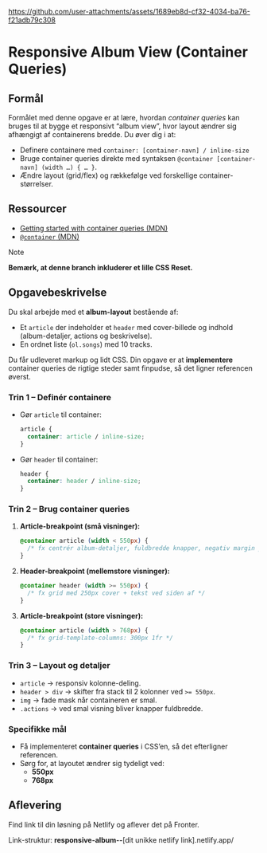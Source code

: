 https://github.com/user-attachments/assets/1689eb8d-cf32-4034-ba76-f21adb79c308

# **Responsive Album View (Container Queries)**

## Formål

Formålet med denne opgave er at lære, hvordan _container queries_ kan bruges til at bygge et responsivt “album view”, hvor layout ændrer sig afhængigt af containerens bredde. Du øver dig i at:

- Definere containere med `container: [container-navn] / inline-size`
- Bruge container queries direkte med syntaksen
  `@container [container-navn] (width …) { … }`.
- Ændre layout (grid/flex) og rækkefølge ved forskellige container-størrelser.

## Ressourcer

- [Getting started with container queries (MDN)](https://developer.mozilla.org/en-US/blog/getting-started-with-css-container-queries/)
- [`@container` (MDN)](https://developer.mozilla.org/en-US/docs/Web/CSS/@container)

> [!NOTE]  
> **Bemærk, at denne branch inkluderer et lille CSS Reset.**

## Opgavebeskrivelse

Du skal arbejde med et **album-layout** bestående af:

- Et `article` der indeholder et `header` med cover-billede og indhold (album-detaljer, actions og beskrivelse).
- En ordnet liste (`ol.songs`) med 10 tracks.

Du får udleveret markup og lidt CSS. Din opgave er at **implementere** container queries de rigtige steder samt finpudse, så det ligner referencen øverst.

### Trin 1 – Definér containere

- Gør `article` til container:
  ```css
  article {
    container: article / inline-size;
  }
  ```
- Gør `header` til container:
  ```css
  header {
    container: header / inline-size;
  }
  ```

### Trin 2 – Brug container queries

1. **Article-breakpoint (små visninger):**

   ```css
   @container article (width < 550px) {
     /* fx centrér album-detaljer, fuldbredde knapper, negativ margin på .content */
   }
   ```

2. **Header-breakpoint (mellemstore visninger):**

   ```css
   @container header (width >= 550px) {
     /* fx grid med 250px cover + tekst ved siden af */
   }
   ```

3. **Article-breakpoint (store visninger):**
   ```css
   @container article (width > 768px) {
     /* fx grid-template-columns: 300px 1fr */
   }
   ```

### Trin 3 – Layout og detaljer

- `article` → responsiv kolonne-deling.
- `header > div` → skifter fra stack til 2 kolonner ved `>= 550px`.
- `img` → fade mask når containeren er smal.
- `.actions` → ved smal visning bliver knapper fuldbredde.

### Specifikke mål

- Få implementeret **container queries** i CSS’en, så det efterligner referencen.
- Sørg for, at layoutet ændrer sig tydeligt ved:
  - **550px**
  - **768px**

## Aflevering

Find link til din løsning på Netlify og aflever det på Fronter.

Link-struktur: **responsive-album--**[dit unikke netlify link].netlify.app/
